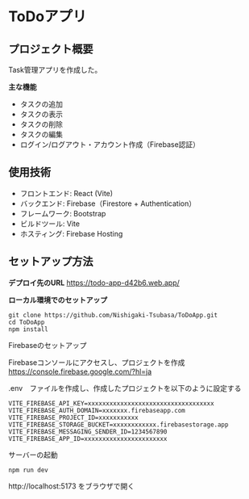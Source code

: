 # ToDoアプリ
## プロジェクト概要
Task管理アプリを作成した。

**主な機能**
- タスクの追加
- タスクの表示
- タスクの削除
- タスクの編集
- ログイン/ログアウト・アカウント作成（Firebase認証）


## 使用技術

- フロントエンド: React (Vite)
- バックエンド: Firebase（Firestore + Authentication）
- フレームワーク: Bootstrap
- ビルドツール: Vite
- ホスティング: Firebase Hosting

## セットアップ方法

**デプロイ先のURL**
https://todo-app-d42b6.web.app/ 

**ローカル環境でのセットアップ**
```
git clone https://github.com/Nishigaki-Tsubasa/ToDoApp.git
cd ToDoApp
npm install
```
Firebaseのセットアップ

Firebaseコンソールにアクセスし、プロジェクトを作成
https://console.firebase.google.com/?hl=ja

.env　ファイルを作成し、作成したプロジェクトを以下のように設定する
```
VITE_FIREBASE_API_KEY=xxxxxxxxxxxxxxxxxxxxxxxxxxxxxxxxxxx
VITE_FIREBASE_AUTH_DOMAIN=xxxxxxx.firebaseapp.com
VITE_FIREBASE_PROJECT_ID=xxxxxxxxxxx
VITE_FIREBASE_STORAGE_BUCKET=xxxxxxxxxxxx.firebasestorage.app
VITE_FIREBASE_MESSAGING_SENDER_ID=1234567890
VITE_FIREBASE_APP_ID=xxxxxxxxxxxxxxxxxxxxxxx
```

サーバーの起動

` npm run dev `


http://localhost:5173
をブラウザで開く